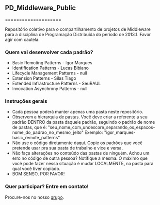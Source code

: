 <h2>PD_Middleware_Public</h2>
====================

<p>Repositório coletivo para o compartilhamento de projetos de Middleware para a disciplina de Programação Distribuída do período de 2013.1. Favor agir com cautela.</p>

<h3>Quem vai desenvolver cada padrão?</h3>

<ul>
  <li>Basic Remoting Patterns - Igor Marques</li>
  <li>Identification Patterns - Lucas Bibiano</li>
  <li>Lifecycle Management Patterns - null</li>
  <li>Extension Patterns - Silas Tiago</li>
  <li>Extended Infrastructure Patterns - SeuRAUL</li>
  <li>Invocation Asynchrony Patterns - null</li>
</ul>

<h3>Instruções gerais</h3>

<ul>
  <li>Cada pessoa poderá manter apenas uma pasta neste repositório.</li>
  <li>Observem a hierarquia de pastas. Você deve criar a referente a seu padrão DENTRO da pasta daquele padrão, seguindo o padrão de nome de pastas, que é: 
    "seu_nome_com_undescore_separando_os_espacos-nome_do_padrao_no_mesmo_jeito" 
    Exemplo:
    "igor_marques-basic_remote_patterns"
  </li>
  <li>Não use o código diretamente daqui. Copie os padrões que você pretende usar pra sua pasta de trabalho e vice e versa.</li>
  <li>Não faça alterações no conteúdo das pastas de ninguém. Achou um erro no código de outra pessoa? Notifique a mesma. O máximo que você pode fazer nessa situação é mudar LOCALMENTE, na pasta para qual você tiver copiado.</li>
  <li>BOM SENSO, POR FAVOR!</li>
</ul>

<h3>Quer participar? Entre em contato!</h3>


<p>Procure-nos no nosso <a href="https://www.facebook.com/groups/286862371445875/">grupo</a>.

